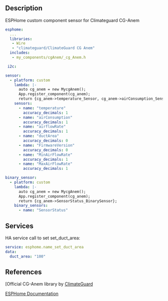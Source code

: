 ## Description

ESPHome custom component sensor for Climateguard CG-Anem

```yaml
esphome:
  ...
  libraries:
   - Wire
   - "climateguard/ClimateGuard CG Anem"   
  includes:
   - my_components/cgAnem/_cg_Anem.h

 i2c:
```

```yaml
sensor:
  - platform: custom
    lambda: |-
      auto cg_anem = new MycgAnem();
      App.register_component(cg_anem);
      return {cg_anem->temperature_Sensor, cg_anem->airConsumption_Sensor, cg_anem->airflowRate_Sensor, cg_anem->ductArea_Sensor, cg_anem->FirmwareVersion_Sensor, cg_anem->MinAirFlowRate_Sensor, cg_anem->MaxAirFlowRate_Sensor};
    sensors:
      - name: "temperature"
        accuracy_decimals: 1
      - name: "airConsumption"
        accuracy_decimals: 1
      - name: "airflowRate"
        accuracy_decimals: 1
      - name: "ductArea"
        accuracy_decimals: 0
      - name: "FirmwareVersion"
        accuracy_decimals: 0
      - name: "MinAirFlowRate"
        accuracy_decimals: 1
      - name: "MaxAirFlowRate"
        accuracy_decimals: 1
```

```yaml
binary_sensor:
  - platform: custom
    lambda: |-
      auto cg_anem = new MycgAnem();
      App.register_component(cg_anem);
      return {cg_anem->SensorStatus_BinarySensor};
    binary_sensors:
      - name: "SensorStatus"
```

## Services

HA service call to set set_duct_area:

```yaml
service: esphome.name_set_duct_area 
data:
  duct_area: "100"
```

## References

[Official CG-Anem library by [ClimateGuard](https://github.com/climateguard/CG-Anem])

[ESPHome Documentation](https://esphome.io/index.html)
